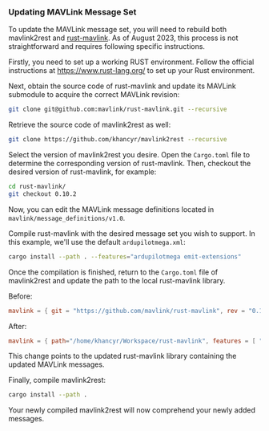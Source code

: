 ### Updating MAVLink Message Set

To update the MAVLink message set, you will need to rebuild both mavlink2rest and [rust-mavlink](https://github.com/mavlink/rust-mavlink). As of August 2023, this process is not straightforward and requires following specific instructions.

Firstly, you need to set up a working RUST environment. Follow the official instructions at https://www.rust-lang.org/ to set up your Rust environment.

Next, obtain the source code of rust-mavlink and update its MAVLink submodule to acquire the correct MAVLink revision:
```sh
git clone git@github.com:mavlink/rust-mavlink.git --recursive
```

Retrieve the source code of mavlink2rest as well:
```sh
git clone https://github.com/khancyr/mavlink2rest --recursive
```

Select the version of mavlink2rest you desire. Open the `Cargo.toml` file to determine the corresponding version of rust-mavlink. Then, checkout the desired version of rust-mavlink, for example:
```sh
cd rust-mavlink/
git checkout 0.10.2
```

Now, you can edit the MAVLink message definitions located in `mavlink/message_definitions/v1.0`.

Compile rust-mavlink with the desired message set you wish to support. In this example, we'll use the default `ardupilotmega.xml`:
```sh
cargo install --path . --features="ardupilotmega emit-extensions"
```

Once the compilation is finished, return to the `Cargo.toml` file of mavlink2rest and update the path to the local rust-mavlink library. 

Before:
```toml
mavlink = { git = "https://github.com/mavlink/rust-mavlink", rev = "0.10.2", features = [ "ardupilotmega", "emit-extensions"] }
```

After:
```toml
mavlink = { path="/home/khancyr/Workspace/rust-mavlink", features = [ "ardupilotmega", "emit-extensions"] }
```

This change points to the updated rust-mavlink library containing the updated MAVLink messages.

Finally, compile mavlink2rest:
```sh
cargo install --path .
```

Your newly compiled mavlink2rest will now comprehend your newly added messages.

